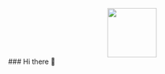 <div id="header" align="center">
  <image src="https://drive.google.com/file/d/11z07sellNo4dApIQc8kPQUDmk5tI2uZo/view?usp=sharing" width="100" />
</div>
### Hi there 👋

<!--
**zKnight223/zKnight223** is a ✨ _special_ ✨ repository because its `README.md` (this file) appears on your GitHub profile.

Here are some ideas to get you started:

- 🔭 I’m currently working on ...
- 🌱 I’m currently learning ...
- 👯 I’m looking to collaborate on ...
- 🤔 I’m looking for help with ...
- 💬 Ask me about ...
- 📫 How to reach me: ...
- 😄 Pronouns: ...
- ⚡ Fun fact: ...
-->
